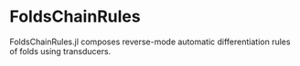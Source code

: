 # FoldsChainRules

FoldsChainRules.jl composes reverse-mode automatic differentiation rules of
folds using transducers.
